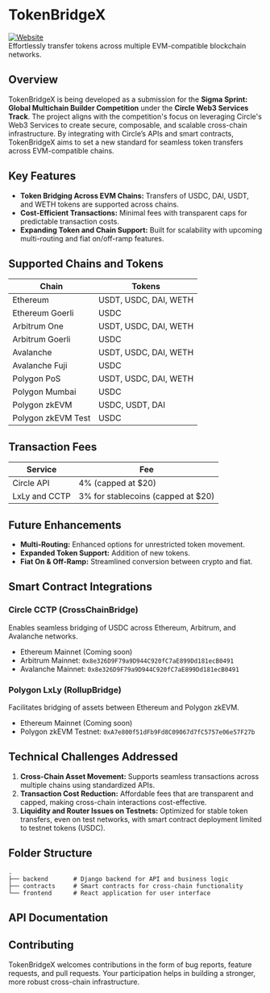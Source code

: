 # TokenBridgeX

[![Website](https://img.shields.io/website?url=https%3A%2F%2Fbridgebloc.vercel.app)](https://bridgebloc.vercel.app)  
Effortlessly transfer tokens across multiple EVM-compatible blockchain networks.

## Overview

TokenBridgeX is being developed as a submission for the **Sigma Sprint: Global Multichain Builder Competition** under the **Circle Web3 Services Track**. The project aligns with the competition's focus on leveraging Circle's Web3 Services to create secure, composable, and scalable cross-chain infrastructure. By integrating with Circle’s APIs and smart contracts, TokenBridgeX aims to set a new standard for seamless token transfers across EVM-compatible chains.

## Key Features

- **Token Bridging Across EVM Chains:** Transfers of USDC, DAI, USDT, and WETH tokens are supported across chains.
- **Cost-Efficient Transactions:** Minimal fees with transparent caps for predictable transaction costs.
- **Expanding Token and Chain Support:** Built for scalability with upcoming multi-routing and fiat on/off-ramp features.

## Supported Chains and Tokens

| Chain              | Tokens                     |
|--------------------|----------------------------|
| Ethereum           | USDT, USDC, DAI, WETH      |
| Ethereum Goerli    | USDC                       |
| Arbitrum One       | USDT, USDC, DAI, WETH      |
| Arbitrum Goerli    | USDC                       |
| Avalanche          | USDT, USDC, DAI, WETH      |
| Avalanche Fuji     | USDC                       |
| Polygon PoS        | USDT, USDC, DAI, WETH      |
| Polygon Mumbai     | USDC                       |
| Polygon zkEVM      | USDC, USDT, DAI            |
| Polygon zkEVM Test | USDC                       |

## Transaction Fees

| Service           | Fee                          |
|-------------------|------------------------------|
| Circle API        | 4% (capped at $20)           |
| LxLy and CCTP     | 3% for stablecoins (capped at $20) |

## Future Enhancements

- **Multi-Routing:** Enhanced options for unrestricted token movement.
- **Expanded Token Support:** Addition of new tokens.
- **Fiat On & Off-Ramp:** Streamlined conversion between crypto and fiat.

## Smart Contract Integrations

### Circle CCTP (CrossChainBridge)

Enables seamless bridging of USDC across Ethereum, Arbitrum, and Avalanche networks.
- Ethereum Mainnet (Coming soon)
- Arbitrum Mainnet: `0x8e326D9F79a9D944C920fC7aE899Dd181ecB0491`
- Avalanche Mainnet: `0x8e326D9F79a9D944C920fC7aE899Dd181ecB0491`

### Polygon LxLy (RollupBridge)

Facilitates bridging of assets between Ethereum and Polygon zkEVM.
- Ethereum Mainnet (Coming soon)
- Polygon zkEVM Testnet: `0xA7e800f51dFb9Fd8C09067d7fC5757e06e57F27b`

## Technical Challenges Addressed

1. **Cross-Chain Asset Movement:** Supports seamless transactions across multiple chains using standardized APIs.
2. **Transaction Cost Reduction:** Affordable fees that are transparent and capped, making cross-chain interactions cost-effective.
3. **Liquidity and Router Issues on Testnets:** Optimized for stable token transfers, even on test networks, with smart contract deployment limited to testnet tokens (USDC).

## Folder Structure

```plaintext
.
├── backend       # Django backend for API and business logic
├── contracts     # Smart contracts for cross-chain functionality
└── frontend      # React application for user interface
```

## API Documentation



## Contributing

TokenBridgeX welcomes contributions in the form of bug reports, feature requests, and pull requests. Your participation helps in building a stronger, more robust cross-chain infrastructure.


